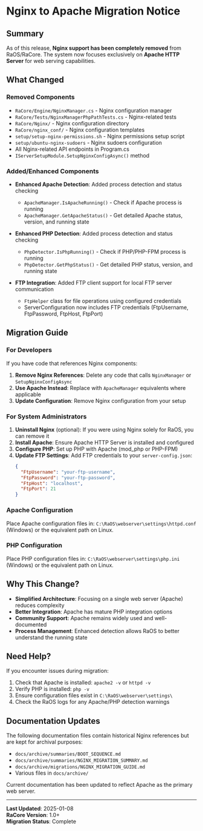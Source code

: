 # Nginx to Apache Migration Notice

## Summary

As of this release, **Nginx support has been completely removed** from RaOS/RaCore. The system now focuses exclusively on **Apache HTTP Server** for web serving capabilities.

## What Changed

### Removed Components
- `RaCore/Engine/NginxManager.cs` - Nginx configuration manager
- `RaCore/Tests/NginxManagerPhpPathTests.cs` - Nginx-related tests
- `RaCore/Nginx/` - Nginx configuration directory
- `RaCore/nginx_conf/` - Nginx configuration templates
- `setup/setup-nginx-permissions.sh` - Nginx permissions setup script
- `setup/ubuntu-nginx-sudoers` - Nginx sudoers configuration
- All Nginx-related API endpoints in Program.cs
- `IServerSetupModule.SetupNginxConfigAsync()` method

### Added/Enhanced Components
- **Enhanced Apache Detection**: Added process detection and status checking
  - `ApacheManager.IsApacheRunning()` - Check if Apache process is running
  - `ApacheManager.GetApacheStatus()` - Get detailed Apache status, version, and running state
  
- **Enhanced PHP Detection**: Added process detection and status checking
  - `PhpDetector.IsPhpRunning()` - Check if PHP/PHP-FPM process is running
  - `PhpDetector.GetPhpStatus()` - Get detailed PHP status, version, and running state

- **FTP Integration**: Added FTP client support for local FTP server communication
  - `FtpHelper` class for file operations using configured credentials
  - ServerConfiguration now includes FTP credentials (FtpUsername, FtpPassword, FtpHost, FtpPort)

## Migration Guide

### For Developers

If you have code that references Nginx components:

1. **Remove Nginx References**: Delete any code that calls `NginxManager` or `SetupNginxConfigAsync`
2. **Use Apache Instead**: Replace with `ApacheManager` equivalents where applicable
3. **Update Configuration**: Remove Nginx configuration from your setup

### For System Administrators

1. **Uninstall Nginx** (optional): If you were using Nginx solely for RaOS, you can remove it
2. **Install Apache**: Ensure Apache HTTP Server is installed and configured
3. **Configure PHP**: Set up PHP with Apache (mod_php or PHP-FPM)
4. **Update FTP Settings**: Add FTP credentials to your `server-config.json`:
   ```json
   {
     "FtpUsername": "your-ftp-username",
     "FtpPassword": "your-ftp-password",
     "FtpHost": "localhost",
     "FtpPort": 21
   }
   ```

### Apache Configuration

Place Apache configuration files in: `C:\RaOS\webserver\settings\httpd.conf` (Windows) or the equivalent path on Linux.

### PHP Configuration

Place PHP configuration files in: `C:\RaOS\webserver\settings\php.ini` (Windows) or the equivalent path on Linux.

## Why This Change?

- **Simplified Architecture**: Focusing on a single web server (Apache) reduces complexity
- **Better Integration**: Apache has mature PHP integration options
- **Community Support**: Apache remains widely used and well-documented
- **Process Management**: Enhanced detection allows RaOS to better understand the running state

## Need Help?

If you encounter issues during migration:

1. Check that Apache is installed: `apache2 -v` or `httpd -v`
2. Verify PHP is installed: `php -v`
3. Ensure configuration files exist in `C:\RaOS\webserver\settings\`
4. Check the RaOS logs for any Apache/PHP detection warnings

## Documentation Updates

The following documentation files contain historical Nginx references but are kept for archival purposes:

- `docs/archive/summaries/BOOT_SEQUENCE.md`
- `docs/archive/summaries/NGINX_MIGRATION_SUMMARY.md`
- `docs/archive/migrations/NGINX_MIGRATION_GUIDE.md`
- Various files in `docs/archive/`

Current documentation has been updated to reflect Apache as the primary web server.

---

**Last Updated**: 2025-01-08  
**RaCore Version**: 1.0+  
**Migration Status**: Complete
